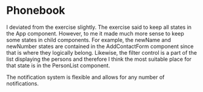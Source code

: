 # Phonebook

I deviated from the exercise slightly. The exercise said to keep all states in the App component. However, to me it made much more sense to keep some states in child components. For example, the newName and newNumber states are contained in the AddContactForm component since that is where they logically belong. Likewise, the filter control is a part of the list displaying the persons and therefore I think the most suitable place for that state is in the PersonList component.

The notification system is flexible and allows for any number of notifications.
